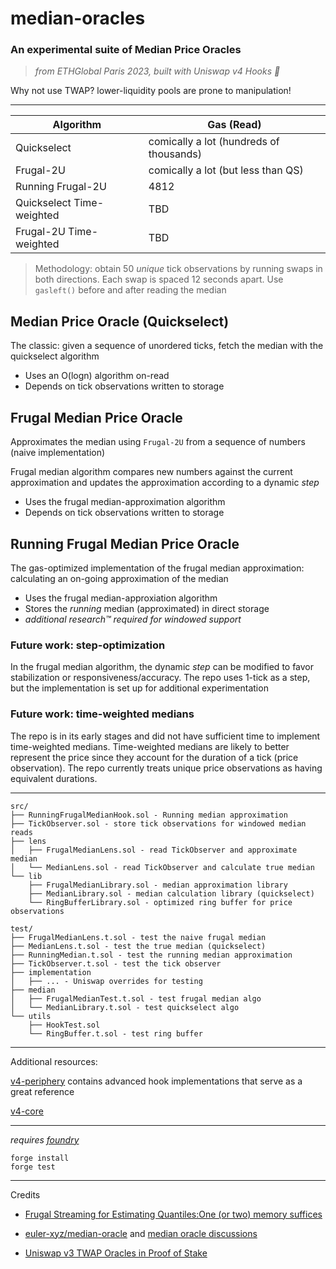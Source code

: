 # median-oracles
### **An experimental suite of Median Price Oracles**

> *from ETHGlobal Paris 2023, built with Uniswap v4 Hooks 🦄*

Why not use TWAP? lower-liquidity pools are prone to manipulation!

---

| Algorithm                 | Gas (Read)                              |
|---------------------------|---------------------------------------- |
| Quickselect               | comically a lot (hundreds of thousands) |
| Frugal-2U                 | comically a lot (but less than QS)      |
| Running Frugal-2U         | 4812                                    |
| Quickselect Time-weighted | TBD                                     |
| Frugal-2U Time-weighted   | TBD                                     |

> Methodology: obtain 50 *unique* tick observations by running swaps in both directions. Each swap is spaced 12 seconds apart. Use `gasleft()` before and after reading the median

## Median Price Oracle (Quickselect)

The classic: given a sequence of unordered ticks, fetch the median with the quickselect algorithm

* Uses an O(logn) algorithm on-read
* Depends on tick observations written to storage

## Frugal Median Price Oracle

Approximates the median using `Frugal-2U` from a sequence of numbers (naive implementation)

Frugal median algorithm compares new numbers against the current approximation and updates the approximation according to a dynamic *step*

* Uses the frugal median-approximation algorithm
* Depends on tick observations written to storage

## Running Frugal Median Price Oracle

The gas-optimized implementation of the frugal median approximation: calculating an on-going approximation of the median

* Uses the frugal median-approxiation algorithm
* Stores the *running* median (approximated) in direct storage
* *additional research™️ required for windowed support* 

### Future work: step-optimization
In the frugal median algorithm, the dynamic *step* can be modified to favor stabilization or responsiveness/accuracy. The repo uses 1-tick as a step, but the implementation is set up for additional experimentation

### Future work: time-weighted medians

The repo is in its early stages and did not have sufficient time to implement time-weighted medians. Time-weighted medians are likely to better represent the price since they account for the duration of a tick (price observation). The repo currently treats unique price observations as having equivalent durations.


---


```
src/
├── RunningFrugalMedianHook.sol - Running median approximation
├── TickObserver.sol - store tick observations for windowed median reads
├── lens
│   ├── FrugalMedianLens.sol - read TickObserver and approximate median
│   └── MedianLens.sol - read TickObserver and calculate true median
└── lib
    ├── FrugalMedianLibrary.sol - median approximation library
    ├── MedianLibrary.sol - median calculation library (quickselect)
    └── RingBufferLibrary.sol - optimized ring buffer for price observations

test/
├── FrugalMedianLens.t.sol - test the naive frugal median
├── MedianLens.t.sol - test the true median (quickselect)
├── RunningMedian.t.sol - test the running median approximation
├── TickObserver.t.sol - test the tick observer
├── implementation
│   ├── ... - Uniswap overrides for testing
├── median
│   ├── FrugalMedianTest.t.sol - test frugal median algo
│   └── MedianLibrary.t.sol - test quickselect algo
└── utils
    ├── HookTest.sol
    └── RingBuffer.t.sol - test ring buffer
```

---

Additional resources:

[v4-periphery](https://github.com/uniswap/v4-periphery) contains advanced hook implementations that serve as a great reference

[v4-core](https://github.com/uniswap/v4-core)

---

*requires [foundry](https://book.getfoundry.sh)*

```
forge install
forge test
```

---

Credits

* [Frugal Streaming for Estimating Quantiles:One (or two)
memory suffices](https://arxiv.org/pdf/1407.1121v1.pdf)

* [euler-xyz/median-oracle](https://github.com/euler-xyz/median-oracle) and [median oracle discussions](https://ethresear.ch/t/median-prices-as-alternative-to-twap-an-optimised-proof-of-concept-analysis-and-simulation/12778)

* [Uniswap v3 TWAP Oracles in Proof of Stake](https://blog.uniswap.org/uniswap-v3-oracles)
